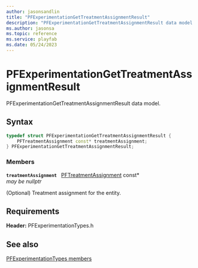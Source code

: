 ```yaml
---
author: jasonsandlin
title: "PFExperimentationGetTreatmentAssignmentResult"
description: "PFExperimentationGetTreatmentAssignmentResult data model."
ms.author: jasonsa
ms.topic: reference
ms.service: playfab
ms.date: 05/24/2023
---
```


# PFExperimentationGetTreatmentAssignmentResult  

PFExperimentationGetTreatmentAssignmentResult data model.  

## Syntax  
  
```cpp
typedef struct PFExperimentationGetTreatmentAssignmentResult {  
    PFTreatmentAssignment const* treatmentAssignment;  
} PFExperimentationGetTreatmentAssignmentResult;  
```
  
### Members  
  
**`treatmentAssignment`** &nbsp; [PFTreatmentAssignment](../../pftypes/structs/pftreatmentassignment.md) const*  
*may be nullptr*  
  
(Optional) Treatment assignment for the entity.
  
  
## Requirements  
  
**Header:** PFExperimentationTypes.h
  
## See also  
[PFExperimentationTypes members](../pfexperimentationtypes_members.md)  

  
  

